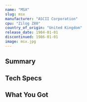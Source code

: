 ```yaml
---
name: "MSX"
slug: msx
manufacturer: "ASCII Corporation"
cpu: "Zilog Z80"
country_of_origin: "United Kingdom"
release_date: 1984-01-01
discontinued: 1986-01-01
image: msx.jpg
---
```


## Summary

## Tech Specs

## What You Got